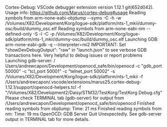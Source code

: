 Cortex-Debug: VSCode debugger extension version 1.12.1 git(652d042). Usage info: https://github.com/Marus/cortex-debug#usage
Reading symbols from arm-none-eabi-objdump --syms -C -h -w /Volumes/X82/Development/Korg/logue-sdk/platform/nts-1_mkii/dummy-osc/build/dummy_osc.elf
Reading symbols from arm-none-eabi-nm --defined-only -S -l -C -p /Volumes/X82/Development/Korg/logue-sdk/platform/nts-1_mkii/dummy-osc/build/dummy_osc.elf
Launching GDB: arm-none-eabi-gdb -q --interpreter=mi2
    IMPORTANT: Set "showDevDebugOutput": "raw" in "launch.json" to see verbose GDB transactions here. Very helpful to debug issues or report problems
Launching gdb-server: /
Users/andrewcapon/Development/openocd_safe/bin/openocd -c "gdb_port 50000" -c "tcl_port 50001" -c "telnet_port 50002" -s /Volumes/X82/Development/Korg/logue-sdk/platform/nts-1_mkii -f /Users/andrewcapon/.vscode/extensions/marus25.cortex-debug-1.12.1/support/openocd-helpers.tcl -f "/Volumes/X82/Development2/Daisy/STM32/TestKorg/TestKorg Debug.cfg"
    Please check TERMINAL tab (gdb-server) for output from /Users/andrewcapon/Development/openocd_safe/bin/openocd
Finished reading symbols from objdump: Time: 21 ms
Finished reading symbols from nm: Time: 19 ms
OpenOCD: GDB Server Quit Unexpectedly. See gdb-server output in TERMINAL tab for more details.
